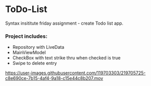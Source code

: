 # ToDo-List
Syntax insititute friday assignment - create Todo list app.

### Project includes:
- Repository with LiveData
- MainViewModel
- CheckBox with text strike thru when checked is true
- Swipe to delete entry


https://user-images.githubusercontent.com/119703303/219705725-c8e690ce-7b15-4af4-9a18-c15e44c8b207.mov

